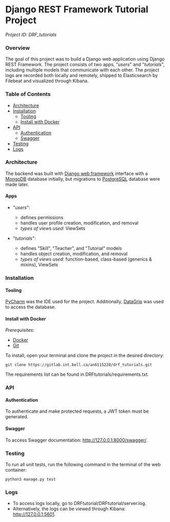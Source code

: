 # Django REST Framework Tutorial Project
_Project ID: DRF_tutorials_
### Overview
The goal of this project was to build a Django web application using Django REST Framework. The project consists of two
apps, "_users_" and "_tutorials_", including multiple models that communicate with each other. The project logs are recorded
both locally and remotely, shipped to Elasticsearch by Filebeat and visualized through Kibana.

### Table of Contents
- [Architecture](#architecture)
- [Installation](#installation)
  * [Tooling](#tooling)
  * [Install with Docker](#install-with-docker)
- [API](#api)
  * [Authentication](#authentication)
  * [Swagger](#swagger)
- [Testing](#testing)
- [Logs](#logs)

### Architecture
The backend was built with [Django web framework](https://www.djangoproject.com/) interface with a
[MongoDB](https://www.mongodb.com/) database initially, but migrations to [PostgreSQL](https://www.postgresql.org/)
database were made later.
#### Apps
- "_users_":
  * defines permissions
  * handles user profile creation, modification, and removal
  * _types of views used_: ViewSets


- "_tutorials_":
  * defines "Skill", "Teacher", and "Tutorial" models
  * handles object creation, modification, and removal
  * _types of views used_: function-based, class-based (generics & mixins), ViewSets

### Installation
#### Tooling
[PyCharm](https://www.jetbrains.com/pycharm/) was the IDE used for the project. Additionally,
[DataGrip](https://www.jetbrains.com/datagrip/) was used to access the database.
#### Install with Docker
_Prerequisites_:
* [Docker](https://docs.docker.com/docker-for-mac/install/)
* [Git](https://git-scm.com/download/mac)

To install, open your terminal and clone the project in the desired directory:
```
git clone https://gitlab.int.bell.ca/an6115228/drf_tutorials.git
```
The requirements list can be found in DRFtutorials/requirements.txt.

### API
#### Authentication
To authenticate and make protected requests, a JWT token must be generated.
#### Swagger
To access Swagger documentation: http://127.0.0.1:8000/swagger/.

### Testing
To run all unit tests, run the following command in the terminal of the web container:
```
python3 manage.py test
```

### Logs
* To access logs locally, go to DRFtutorial/DRFtutorial/server.log.
* Alternatively, the logs can be viewed through Kibana: http://127.0.0.1:5601.
